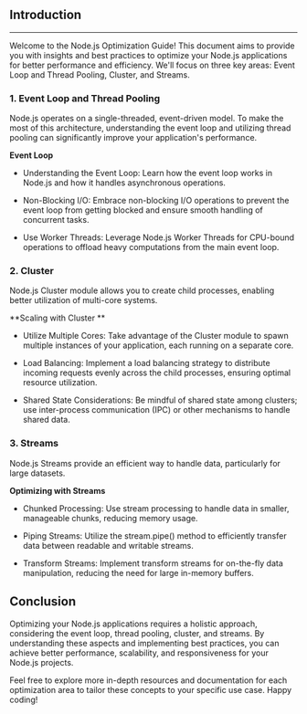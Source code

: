 ## Introduction

------------


Welcome to the Node.js Optimization Guide! This document aims to provide you with insights and best practices to optimize your Node.js applications for better performance and efficiency. We'll focus on three key areas: Event Loop and Thread Pooling, Cluster, and Streams.

### 1. Event Loop and Thread Pooling
Node.js operates on a single-threaded, event-driven model. To make the most of this architecture, understanding the event loop and utilizing thread pooling can significantly improve your application's performance.

**Event Loop**

- Understanding the Event Loop: Learn how the event loop works in Node.js and how it handles asynchronous operations.

- Non-Blocking I/O: Embrace non-blocking I/O operations to prevent the event loop from getting blocked and ensure smooth handling of concurrent tasks.

- Use Worker Threads: Leverage Node.js Worker Threads for CPU-bound operations to offload heavy computations from the main event loop.

### 2. Cluster
Node.js Cluster module allows you to create child processes, enabling better utilization of multi-core systems.

**Scaling with Cluster **

- Utilize Multiple Cores: Take advantage of the Cluster module to spawn multiple instances of your application, each running on a separate core.

- Load Balancing: Implement a load balancing strategy to distribute incoming requests evenly across the child processes, ensuring optimal resource utilization.

- Shared State Considerations: Be mindful of shared state among clusters; use inter-process communication (IPC) or other mechanisms to handle shared data.

### 3. Streams
Node.js Streams provide an efficient way to handle data, particularly for large datasets.

**Optimizing with Streams**

- Chunked Processing: Use stream processing to handle data in smaller, manageable chunks, reducing memory usage.

- Piping Streams: Utilize the stream.pipe() method to efficiently transfer data between readable and writable streams.

- Transform Streams: Implement transform streams for on-the-fly data manipulation, reducing the need for large in-memory buffers.

## Conclusion
Optimizing your Node.js applications requires a holistic approach, considering the event loop, thread pooling, cluster, and streams. By understanding these aspects and implementing best practices, you can achieve better performance, scalability, and responsiveness for your Node.js projects.

Feel free to explore more in-depth resources and documentation for each optimization area to tailor these concepts to your specific use case. Happy coding!